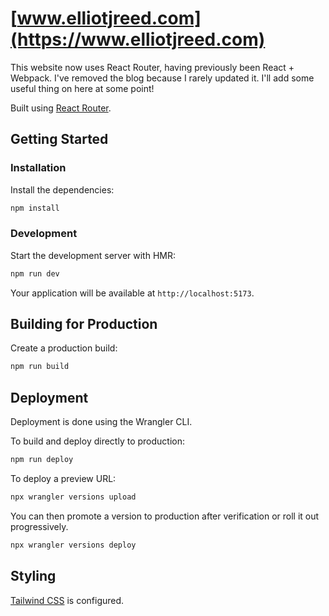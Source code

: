 # [www.elliotjreed.com](https://www.elliotjreed.com)

This website now uses React Router, having previously been React + Webpack. I've removed the blog because I rarely updated it. I'll add some useful thing on here at some point!

Built using [React Router](https://reactrouter.com/).

## Getting Started

### Installation

Install the dependencies:

```bash
npm install
```

### Development

Start the development server with HMR:

```bash
npm run dev
```

Your application will be available at `http://localhost:5173`.

## Building for Production

Create a production build:

```bash
npm run build
```

## Deployment

Deployment is done using the Wrangler CLI.

To build and deploy directly to production:

```sh
npm run deploy
```

To deploy a preview URL:

```sh
npx wrangler versions upload
```

You can then promote a version to production after verification or roll it out progressively.

```sh
npx wrangler versions deploy
```

## Styling

[Tailwind CSS](https://tailwindcss.com/) is configured.
